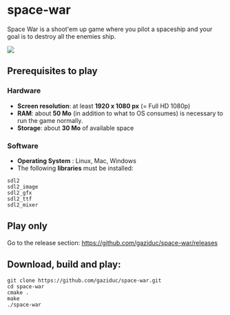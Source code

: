 # space-war
Space War is a shoot'em up game where you pilot a spaceship and your goal is to destroy all the enemies ship.

![](https://s5.gifyu.com/images/2019-12-29-002144_1920x1080_scrot.png)
## Prerequisites to play
### Hardware
- **Screen resolution**: at least **1920 x 1080 px** (= Full HD 1080p)
- **RAM**: about **50 Mo** (in addition to what to OS consumes) is necessary to run the game normally.
- **Storage**: about **30 Mo** of available space
### Software
- **Operating System** : Linux, Mac, Windows
- The following **libraries** must be installed:
```
sdl2
sdl2_image
sdl2_gfx
sdl2_ttf
sdl2_mixer
```
## Play only
Go to the release section: https://github.com/gaziduc/space-war/releases
## Download, build and play:
```shell
git clone https://github.com/gaziduc/space-war.git
cd space-war
cmake .
make
./space-war
```
